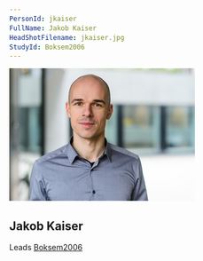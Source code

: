 ```yaml
---
PersonId: jkaiser
FullName: Jakob Kaiser
HeadShotFilename: jkaiser.jpg
StudyId: Boksem2006
---
```


![headshot of researcher](/assets/images/headshots/jkaiser.jpg "Jakob Kaiser")

## Jakob Kaiser

Leads [Boksem2006](/replications/Boksem2006)